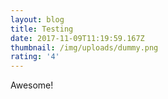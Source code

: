 ```yaml
---
layout: blog
title: Testing
date: 2017-11-09T11:19:59.167Z
thumbnail: /img/uploads/dummy.png
rating: '4'
---
```

Awesome!
